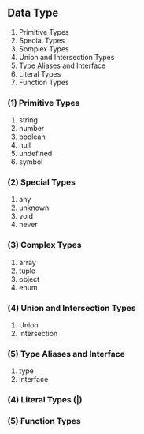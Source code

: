 ## Data Type
1. Primitive Types
2. Special Types
3. Somplex Types
4. Union and Intersection Types
5. Type Aliases and Interface
6. Literal Types
7. Function Types

### (1) Primitive Types
1. string
2. number
3. boolean
4. null
5. undefined
6. symbol

### (2) Special Types
1. any
2. unknown
3. void
4. never

### (3) Complex Types
1. array
2. tuple
3. object
4. enum

### (4) Union and Intersection Types
1. Union
2. Intersection

### (5) Type Aliases and Interface
1. type
2. interface

### (4) Literal Types (|)

### (5) Function Types